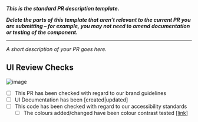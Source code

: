 __*This is the standard PR description template.*__

__*Delete the parts of this template that aren’t relevant to the current PR you are submitting – for example, you may not need to amend documentation or testing of the component.*__

---

_A short description of your PR goes here._

## UI Review Checks

![image](https://user-images.githubusercontent.com/805184/35801356-f756b018-0a63-11e8-8ca4-ec045d43c16c.png)


- [ ] This PR has been checked with regard to our brand guidelines
- [ ] UI Documentation has been [created|updated]
- [ ] This code has been checked with regard to our accessibility standards
  - [ ] The colours added/changed have been colour contrast tested [[link]](http://webaim.org/resources/contrastchecker/)
